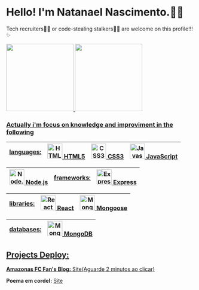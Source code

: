 # Hello! I'm Natanael Nascimento.🙋🏾

Tech recruiters🧑‍💻 or code-stealing stalkers🕵️‍♂️ are welcome on this profile!!!✨

<div>
  <a href="https://github.com/Realnatanael">
  <img height="180em" src="https://github-readme-stats.vercel.app/api?username=realnatanael&show_icons=true&theme=dark&include_all_commits-true&count_private-true"/>
  <img height="180em" src="https://github-readme-stats.vercel.app/api/top-langs/?username=realnatanael&layout=compact&langs_count=16&theme=dark"/>
</div>

### Actually i'm focus on knowledge and improviment in the following

| languages: | <img src="https://cdn.jsdelivr.net/gh/devicons/devicon/icons/html5/html5-original.svg" height="40" alt="HTML5 logo" style="max-height:40px"/> HTML5 | <img src="https://cdn.jsdelivr.net/gh/devicons/devicon/icons/css3/css3-original.svg" height="40" alt="CSS3 logo" style="max-height:40px"/> CSS3 | <img src="https://cdn.jsdelivr.net/gh/devicons/devicon/icons/javascript/javascript-original.svg" height="40" alt="Javascript logo" style="max-height:40px"/> JavaScript | 
|---|---|---|---|

| <img src="https://cdn.jsdelivr.net/gh/devicons/devicon/icons/nodejs/nodejs-original.svg" height="40" alt="Node.js logo" style="max-height:40px"/> Node.js | frameworks: | <img src="https://skillicons.dev/icons?i=express" height="40" alt="Express logo" style="max-height:40px"/> Express |  
|---|---|---|

| libraries:| <img src="https://cdn.jsdelivr.net/gh/devicons/devicon/icons/react/react-original.svg" height="40" alt="React logo" style="max-height:40px"/> React | <img src="https://cdn.jsdelivr.net/gh/devicons/devicon/icons/mongodb/mongodb-original.svg" height="40" alt="MongoDB logo" style="max-height:40px"/> Mongoose |
|---|---|---|

| databases:|<img src="https://cdn.jsdelivr.net/gh/devicons/devicon/icons/mongodb/mongodb-original.svg" height="40" alt="MongoDB logo" style="max-height:40px"/> MongoDB |
|---|---|

## Projects Deploy:
**Amazonas FC Fan's Blog:** [Site(Aguarde 2 minutos ao clicar)](https://deploy-amazonasfc.onrender.com/)

**Poema em cordel:** [Site](https://realnatanael.github.io/ProjetocCordel/)

